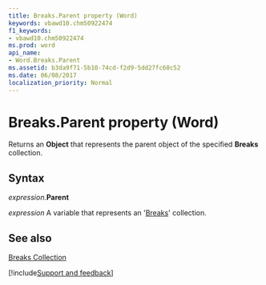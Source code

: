 ```yaml
---
title: Breaks.Parent property (Word)
keywords: vbawd10.chm50922474
f1_keywords:
- vbawd10.chm50922474
ms.prod: word
api_name:
- Word.Breaks.Parent
ms.assetid: b3da9f71-5b10-74cd-f2d9-5dd27fc60c52
ms.date: 06/08/2017
localization_priority: Normal
---
```



# Breaks.Parent property (Word)

Returns an  **Object** that represents the parent object of the specified **Breaks** collection.


## Syntax

_expression_.**Parent**

_expression_ A variable that represents an '[Breaks](Word.Breaks.md)' collection.


## See also


[Breaks Collection](Word.Breaks.md)

[!include[Support and feedback](~/includes/feedback-boilerplate.md)]